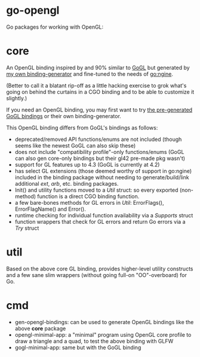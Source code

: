 go-opengl
=========

Go packages for working with OpenGL:


core
====


An OpenGL binding inspired by and 90% similar to [GoGL](https://github.com/chsc/gogl) but generated by [my own binding-generator](https://github.com/go3d/go-opengl/tree/master/cmd/gen-opengl-bindings) and fine-tuned to the needs of [go:ngine](http://github.com/go3d/go-ngine).

(Better to call it a blatant rip-off as a little hacking exercise to grok what's going on behind the curtains in a CGO binding and to be able to customize it slightly.)

If you need an OpenGL binding, you may first want to try [the pre-generated GoGL bindings](https://github.com/chsc/gogl) or their own binding-generator.

This OpenGL binding differs from GoGL's bindings as follows:

- deprecated/removed API functions/enums are not included (though seems like the newest GoGL can also skip these)
- does not include "compatibility profile"-only functions/enums (GoGL can also gen core-only bindings but their gl42 pre-made pkg wasn't)
- support for GL features up to 4.3 (GoGL is currently at 4.2)
- has select GL extensions (those deemed worthy of support in go:ngine) included in the binding package without needing to generate/build/link additional *ext*, *arb*, etc. binding packages.
- Init() and utility functions moved to a *Util* struct: so every exported (non-method) function is a direct CGO binding function.
- a few bare-bones methods for GL errors in  *Util*: ErrorFlags(), ErrorFlagName() and Error().
- runtime checking for individual function availability via a *Supports* struct
- function wrappers that check for GL errors and return Go errors via a *Try* struct


util
====


Based on the above core GL binding, provides higher-level utility constructs and a few sane slim wrappers (without going full-on "OO"-overboard) for Go.



cmd
===


- gen-opengl-bindings: can be used to generate  OpenGL bindings like the above **core** package
- opengl-minimal-app: a "minimal" program using OpenGL core profile to draw a triangle and a quad, to test the above binding with GLFW
- gogl-minimal-app: same but with the GoGL binding
